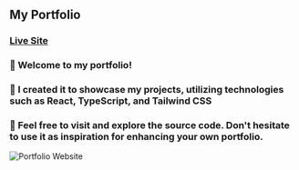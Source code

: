 ## My Portfolio

### [Live Site](https://jaydenfiaga.tech)




### 🌟 Welcome to my portfolio! 
### 🌟 I created it to showcase my projects, utilizing technologies such as React, TypeScript, and Tailwind CSS
### 🌟 Feel free to visit and explore the source code. Don't hesitate to use it as inspiration for enhancing your own portfolio.

![Portfolio Website](https://github.com/JFiaga/myPortfolio/assets/119431457/eed8ad95-a581-438c-ba3a-d5621580ecfb)
